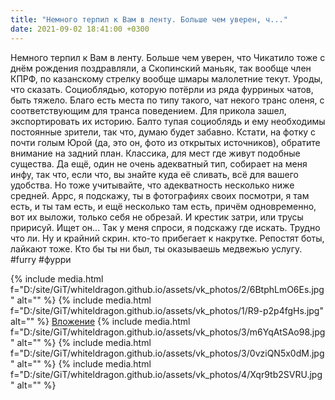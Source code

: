 ```yaml
---
title: "Немного терпил к Вам в ленту. Больше чем уверен, ч..."
date: 2021-09-02 18:41:00 +0300
---
```


Немного терпил к Вам в ленту. Больше чем уверен, что Чикатило тоже с днём рождения поздравляли, а Скопинский маньяк, так вообще член КПРФ, по казанскому стрелку вообще шмары малолетние текут. Уроды, что сказать. Социоблядью, которую потёрли из ряда фурриных чатов, быть тяжело. Благо есть места по типу такого, чат некого транс оленя, с соответствующим для транса поведением. Для прикола зашел, экспортировать их историю. Балто тупая социоблядь и ему необходимы постоянные зрители, так что, думаю будет забавно. Кстати, на фотку с почти голым Юрой (да, это он, фото из открытых источников), обратите внимание на задний план. Классика, для мест где живут подобные существа.
Да ещё, один не очень адекватный тип, собирает на меня инфу, так что, если что, вы знайте куда её сливать, всё для вашего удобства. Но тоже учитывайте, что адекватность несколько ниже средней. Аррс, я подскажу, ты в фотографиях своих посмотри, я там есть, и ты там есть, и ещё несколько там есть, причём одновременно, вот их выложи, только себя не обрезай. И крестик затри, или трусы пририсуй. Ищет он... Так у меня спроси, я подскажу где искать. Трудно что ли.
Ну и крайний скрин. кто-то прибегает к накрутке. Репостят боты, лайкают тоже. Кто бы ты ни был, ты оказываешь медвежью услугу.
#furry #фурри


{% include media.html f="D:/site/GiT/whiteldragon.github.io/assets/vk_photos/2/6BtphLmO6Es.jpg" alt="" %}
{% include media.html f="D:/site/GiT/whiteldragon.github.io/assets/vk_photos/1/R9-p2p4fgHs.jpg" alt="" %}
[Вложение](https://vk.com/photo41076938_457247648)
{% include media.html f="D:/site/GiT/whiteldragon.github.io/assets/vk_photos/3/m6YqAtSAo98.jpg" alt="" %}
{% include media.html f="D:/site/GiT/whiteldragon.github.io/assets/vk_photos/3/0vziQN5x0dM.jpg" alt="" %}
{% include media.html f="D:/site/GiT/whiteldragon.github.io/assets/vk_photos/4/Xqr9tb2SVRU.jpg" alt="" %}
